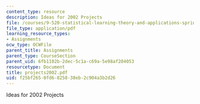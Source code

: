 ```yaml
---
content_type: resource
description: Ideas for 2002 Projects
file: /courses/9-520-statistical-learning-theory-and-applications-spring-2003/f25bf2650fd6825838eb2c904a3b2d26_projects2002.pdf
file_type: application/pdf
learning_resource_types:
- Assignments
ocw_type: OCWFile
parent_title: Assignments
parent_type: CourseSection
parent_uid: 6fb1102b-2dec-5c1a-c69a-5e98af204053
resourcetype: Document
title: projects2002.pdf
uid: f25bf265-0fd6-8258-38eb-2c904a3b2d26
---
```

Ideas for 2002 Projects
